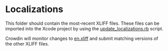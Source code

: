 # Localizations

This folder should contain the most-recent XLIFF files. These files can be imported into the Xcode project by using the [update_localizations.rb](../configs/scripts/update_localizations.rb) script.

Crowdin will monitor changes to [en.xliff](en.xliff) and submit matching versions of the other XLIFF files.
